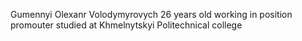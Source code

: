 Gumennyi Olexanr Volodymyrovych 
26 years old
working in position promouter
studied at Khmelnytskyi Politechnical college
